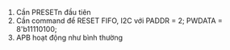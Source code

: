1. Cần PRESETn đầu tiên
2. Cần command để RESET FIFO, I2C với PADDR = 2; PWDATA = 8'b11110100;
3. APB hoạt động như bình thường
